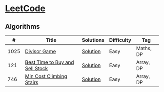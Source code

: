 # [LeetCode](https://lgiteetcode.com/problemset/algorithms/) 

## Algorithms

|  #  |      Title     |   Solutions    | Difficulty  | Tag                   
|-----|----------------|---------------|-------------|-------------
|1025|[Divisor Game](https://leetcode.com/problems/divisor-game/)|[Solution](../master/solutions/dp/1025.java) |Easy|Maths, DP|
|121|[Best Time to Buy and Sell Stock](https://leetcode.com/problems/best-time-to-buy-and-sell-stock/)|[Solution](../master/solutions/dp/121.java) |Easy|Array, DP|
|746|[Min Cost Climbing Stairs](https://leetcode.com/problems/min-cost-climbing-stairs/)|[Solution](../master/solutions/dp/746.java) |Easy|Array, DP|